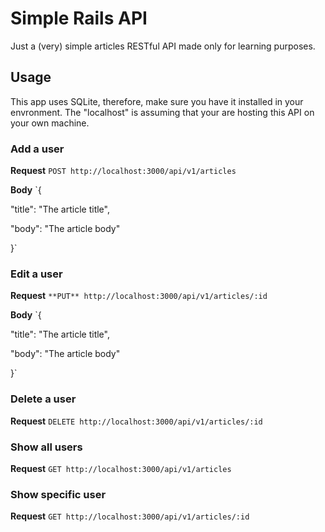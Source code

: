 # Simple Rails API

Just a (very) simple articles RESTful API made only for learning purposes.

## Usage

This app uses SQLite, therefore, make sure you have it installed in your envronment.
The "localhost" is assuming that your are hosting this API on your own machine.

### Add a user
**Request**
`POST http://localhost:3000/api/v1/articles`

**Body**
`{

  "title": "The article title",
  
  "body": "The article body"
  
}`

### Edit a user
**Request**
`**PUT** http://localhost:3000/api/v1/articles/:id`

**Body**
`{

  "title": "The article title",
  
  "body": "The article body"
  
}`

### Delete a user
**Request**
`DELETE http://localhost:3000/api/v1/articles/:id`

### Show all users
**Request**
`GET http://localhost:3000/api/v1/articles`

### Show specific user
**Request**
`GET http://localhost:3000/api/v1/articles/:id`
